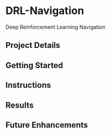 # DRL-Navigation
Deep Reinforcement Learning Navigation

## Project Details

## Getting Started

## Instructions

## Results

## Future Enhancements
